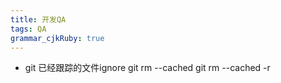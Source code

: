 ```yaml
---
title: 开发QA 
tags: QA
grammar_cjkRuby: true
---
```


- git 已经跟踪的文件ignore
	git rm --cached <file>
    git rm --cached -r <path>
	